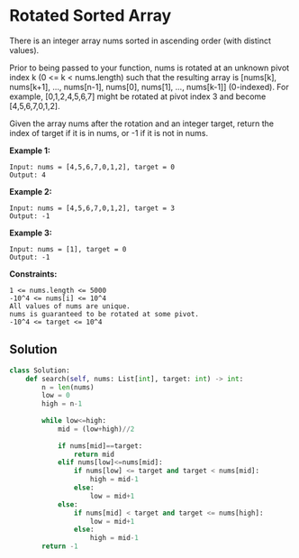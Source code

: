 <h1>Rotated Sorted Array</h1>

<p>
There is an integer array nums sorted in ascending order (with distinct values).

Prior to being passed to your function, nums is rotated at an unknown pivot index k (0 <= k < nums.length) such that the resulting array is [nums[k], nums[k+1], ..., nums[n-1], nums[0], nums[1], ..., nums[k-1]] (0-indexed). For example, [0,1,2,4,5,6,7] might be rotated at pivot index 3 and become [4,5,6,7,0,1,2].

Given the array nums after the rotation and an integer target, return the index of target if it is in nums, or -1 if it is not in nums.

</p>

<b>Example 1:</b>

    Input: nums = [4,5,6,7,0,1,2], target = 0
    Output: 4
  
<b>Example 2:</b>

    Input: nums = [4,5,6,7,0,1,2], target = 3
    Output: -1

<b>Example 3:</b>

    Input: nums = [1], target = 0
    Output: -1
 
<b>Constraints:</b>

    1 <= nums.length <= 5000
    -10^4 <= nums[i] <= 10^4
    All values of nums are unique.
    nums is guaranteed to be rotated at some pivot.
    -10^4 <= target <= 10^4


<h2>Solution</h2>

```python
class Solution:
    def search(self, nums: List[int], target: int) -> int:
        n = len(nums)
        low = 0
        high = n-1
        
        while low<=high:
            mid = (low+high)//2
            
            if nums[mid]==target:
                return mid
            elif nums[low]<=nums[mid]:
                if nums[low] <= target and target < nums[mid]:
                    high = mid-1
                else:
                    low = mid+1
            else:
                if nums[mid] < target and target <= nums[high]:
                    low = mid+1
                else:
                    high = mid-1    
        return -1
```
